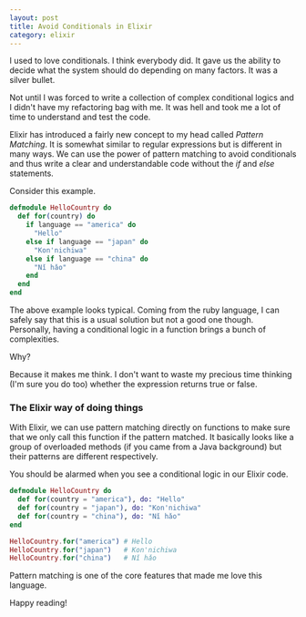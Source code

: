 ```yaml
---
layout: post
title: Avoid Conditionals in Elixir
category: elixir
---
```


I used to love conditionals. I think everybody did. It gave us the ability to
decide what the system should do depending on many factors. It was a silver
bullet.

Not until I was forced to write a collection of complex conditional
logics and I didn't have my refactoring bag with me. It was hell and took me
a lot of time to understand and test the code.

<!--break-->

Elixir has introduced a fairly new concept to my head called *Pattern Matching*.
It is somewhat similar to regular expressions but is different in many ways. We
can use the power of pattern matching to avoid conditionals and thus write a
clear and understandable code without the *if* and *else* statements.

Consider this example.

```elixir
defmodule HelloCountry do
  def for(country) do
    if language == "america" do
      "Hello"
    else if language == "japan" do
      "Kon'nichiwa"
    else if language == "china" do
      "Nǐ hǎo"
    end
  end
end
```

The above example looks typical. Coming from the ruby language, I can safely say
that this is a usual solution but not a good one though. Personally, having a
conditional logic in a function brings a bunch of complexities. 

Why?

Because it makes me think. I don't want to waste my precious time thinking (I'm sure you do too) whether the
expression returns true or false.

### The Elixir way of doing things

With Elixir, we can use pattern matching directly on functions to make sure that
we only call this function if the pattern matched. It basically looks like a
group of overloaded methods (if you came from a Java background) but their
patterns are different respectively.

You should be alarmed when you see a conditional logic in our Elixir code.

```elixir
defmodule HelloCountry do
  def for(country = "america"), do: "Hello"
  def for(country = "japan"), do: "Kon'nichiwa"
  def for(country = "china"), do: "Nǐ hǎo"
end

HelloCountry.for("america") # Hello
HelloCountry.for("japan")   # Kon'nichiwa
HelloCountry.for("china")   # Nǐ hǎo
```

Pattern matching is one of the core features that made me love this language.

Happy reading!
